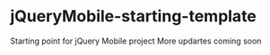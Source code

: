 jQueryMobile-starting-template
==============================

Starting point for jQuery Mobile project
More updartes coming soon